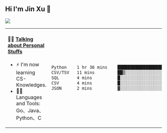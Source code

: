 
## Hi I'm Jin Xu 👋
![](https://komarev.com/ghpvc/?username=jiayouxujin&color=brightgreen&label=PROFILE+VIEWS)



<table align="center">
<tr>
<td valign="top" width="60%">

#### 🏋️‍♀️ <a href="https://github.com/jiayouxujin" target="_blank">Talking about Personal Stuffs</a>
<!-- recent_releases starts -->

- ⚡  I'm now learning CS-Knowledges.  
- 🏊‍♂️ Languages and Tools: Go、Java、Python、C
<!-- recent_releases ends -->
</td>
<td>
 
<!--START_SECTION:waka-->

```txt
Python    1 hr 36 mins    ████████████████████░░░░░   80.29 %
CSV/TSV   11 mins         ██▒░░░░░░░░░░░░░░░░░░░░░░   09.56 %
SQL       4 mins          █░░░░░░░░░░░░░░░░░░░░░░░░   03.84 %
CSV       4 mins          █░░░░░░░░░░░░░░░░░░░░░░░░   03.68 %
JSON      2 mins          ▓░░░░░░░░░░░░░░░░░░░░░░░░   02.25 %
```

<!--END_SECTION:waka-->
 
</td>
</tr>
</table>






